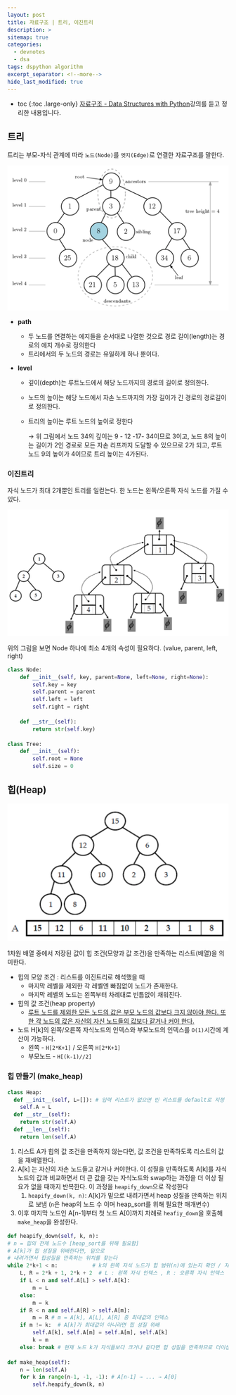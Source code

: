 ```yaml
---
layout: post
title: 자료구조 | 트리, 이진트리
description: >
sitemap: true
categories: 
  - devnotes
  - dsa
tags: dspython algorithm
excerpt_separator: <!--more-->
hide_last_modified: true
---
```

* toc
{:toc .large-only}
  [자료구조 - Data Structures with Python](https://www.youtube.com/playlist?list=PLsMufJgu5933ZkBCHS7bQTx0bncjwi4PK)강의를 듣고 정리한 내용입니다.<br>



<!--more-->

## 트리

트리는 부모-자식 관계에 따라 `노드(Node)`를 `엣지(Edge)`로 연결한 자료구조를 말한다.

![image-20250408190932788](../../images/2025-04-08-lecture03/image-20250408190932788.png)

- **path**
	- 두 노드를 연결하는 에지들을 순서대로 나열한 것으로 경로 길이(length)는 경로의 에지 개수로 정의한다
	- 트리에서의 두 노드의 경로는 유일하게 하나 뿐이다.
	
- **level**
	- 깊이(depth)는 루트노드에서 해당 노드까지의 경로의 길이로 정의한다.
	
	- 노드의 높이는 해당 노드에서 자손 노드까지의 가장 길이가 긴 경로의 경로길이로 정의한다.
	
	- 트리의 높이는 루트 노드의 높이로 정한다
	
	  &rarr; 위 그림에서 노드 34의 깊이는 9 - 12 -17- 34이므로 3이고, 노드 8의 높이는 길이가 2인 경로로 모든 자손 리프까지 도달할 수 있으므로 2가 되고, 루트 노드 9의 높이가 4이므로 트리 높이는 4가된다.

### 이진트리

 자식 노드가 최대 2개뿐인 트리를 일컫는다. 한 노드는 왼쪽/오른쪽 자식 노드를 가질 수 있다.

![image-20250408192318752](../../images/2025-04-08-lecture03/image-20250408192318752.png)

위의 그림을 보면 Node 하나에 최소 4개의 속성이 필요하다. (value, parent, left, right)

```python
class Node:
	def __init__(self, key, parent=None, left=None, right=None):
		self.key = key
		self.parent = parent
		self.left = left
		self.right = right

	def __str__(self):
		return str(self.key)

class Tree:
	def __init__(self):
		self.root = None
		self.size = 0
```

## 힙(Heap)

![image-20250408194555446](../../images/2025-04-08-lecture03/image-20250408194555446.png)

1차원 배열 중에서 저장된 값이 힙 조건(모양과 값 조건)을 만족하는 리스트(배열)을 의미한다.

* 힙의 모양 조건 : 리스트를 이진트리로 해석했을 때
  * 마지막 레벨을 제외한 각 레벨엔 빠짐없이 노드가 존재한다.
  * 마지막 레벨의 노드는 왼쪽부터 차례대로 빈틈없이 채워진다.
* 힙의 값 조건(heap property) 
  * <u>루트 노드를 제외한 모든 노드의 값은 부모 노드의 값보다 크지 않아야 한다. 또한 각 노드의 값은 자신의 자신 노드들의 값보다 같거나 커야 한다.</u>
* 노드 H[k]의 왼쪽/오른쪽 자식노드의 인덱스와 부모노드의 인덱스를 `O(1)`시간에 계산이 가능하다.
  * 왼쪽 - `H[2*K+1]` / 오른쪽 `H[2*K+1]`
  * 부모노드 - `H[(k-1)//2]`

### 힙 만들기 (make_heap)

```python
class Heap:
  def __init__(self, L=[]): # 입력 리스트가 없으면 빈 리스트를 default로 지정
    self.A = L
  def __str__(self):
    return str(self.A)
  def __len__(self):
    return len(self.A)
```

1. 리스트 A가 힙의 값 조건을 만족하지 않는다면, 값 조건을 만족하도록 리스트의 값을 재배열한다.
2. A[k] 는 자신의 자손 노드들고 같거나 커야한다. 이 성질을 만족하도록 A[k]를 자식노드의 값과 비교하면서 더 큰 값을 갖는 자식노드와 swap하는 과정을 더 이상 필요가 없을 때까지 반복한다. 이 과정을 `heapify_down`으로 작성한다
   1. `heapify_down(k, n)`: A[k]가 밑으로 내려가면서 heap 성질을 만족하는 위치로 보냄 (`n`은 heap의 노드 수 이며 heap_sort를 위해 필요한 매개변수)
3. 이후 마지막 노드인 A[n-1]부터 첫 노드 A[0]까지 차례로 `heafiy_down`을 호출해 `make_heap`을 완성한다.

```python
def heapify_down(self, k, n): 
# n = 힙의 전체 노드수 [heap_sort를 위해 필요함]
# A[k]가 힙 성질을 위배한다면, 밑으로 
# 내려가면서 힙성질을 만족하는 위치를 찾는다
while 2*k+1 < n:           # k의 왼쪽 자식 노드가 힙 범위(n)에 있는지 확인 / 자식이 있으면 더 이상 비교하거나 내려갈 필요 없으므로 종료
	L, R = 2*k + 1, 2*k + 2	 # L : 왼쪽 자식 인덱스 , R : 오른쪽 자식 인덱스
	if L < n and self.A[L] > self.A[k]: 
		m = L
	else: 
		m = k
	if R < n and self.A[R] > self.A[m]: 
		m = R # m = A[k], A[L], A[R] 중 최대값의 인덱스
	if m != k:	# A[k]가 최대값이 아니라면 힙 성질 위배
		self.A[k], self.A[m] = self.A[m], self.A[k]
		k = m
	else: break	# 현재 노드 k가 자식들보다 크거나 같다면 힙 성질을 만족하므로 더이상 내려갈 필요없으므로 종료

def make_heap(self):
	n = len(self.A)
	for k in range(n-1, -1, -1): # A[n-1] → ... → A[0]
		self.heapify_down(k, n)
```

